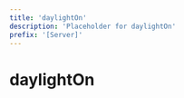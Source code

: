```yaml
---
title: 'daylightOn'
description: 'Placeholder for daylightOn'
prefix: '[Server]'
---
```


# daylightOn
